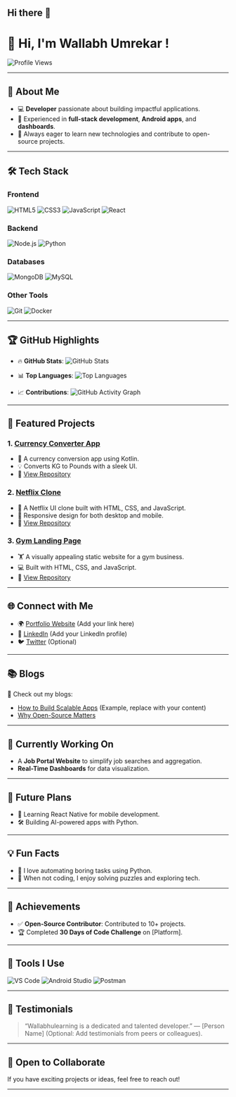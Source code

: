 ## Hi there 👋

# 👋 Hi, I'm Wallabh Umrekar !

![Profile Views](https://komarev.com/ghpvc/?username=wallabhulearning&color=blue)

---

## 🌟 About Me
- 💻 **Developer** passionate about building impactful applications.
- 🚀 Experienced in **full-stack development**, **Android apps**, and **dashboards**.
- 🎯 Always eager to learn new technologies and contribute to open-source projects.

---

## 🛠️ Tech Stack
### **Frontend**
![HTML5](https://img.shields.io/badge/HTML5-E34F26?style=for-the-badge&logo=html5&logoColor=white)
![CSS3](https://img.shields.io/badge/CSS3-1572B6?style=for-the-badge&logo=css3&logoColor=white)
![JavaScript](https://img.shields.io/badge/JavaScript-F7DF1E?style=for-the-badge&logo=javascript&logoColor=black)
![React](https://img.shields.io/badge/React-20232A?style=for-the-badge&logo=react&logoColor=61DAFB)

### **Backend**
![Node.js](https://img.shields.io/badge/Node.js-43853D?style=for-the-badge&logo=node-dot-js&logoColor=white)
![Python](https://img.shields.io/badge/Python-3776AB?style=for-the-badge&logo=python&logoColor=white)

### **Databases**
![MongoDB](https://img.shields.io/badge/MongoDB-4EA94B?style=for-the-badge&logo=mongodb&logoColor=white)
![MySQL](https://img.shields.io/badge/MySQL-4479A1?style=for-the-badge&logo=mysql&logoColor=white)

### **Other Tools**
![Git](https://img.shields.io/badge/Git-F05032?style=for-the-badge&logo=git&logoColor=white)
![Docker](https://img.shields.io/badge/Docker-2496ED?style=for-the-badge&logo=docker&logoColor=white)

---

## 🏆 GitHub Highlights
- 🔥 **GitHub Stats**:
  ![GitHub Stats](https://github-readme-stats.vercel.app/api?username=wallabhulearning&show_icons=true&theme=radical)

- 📊 **Top Languages**:
  ![Top Languages](https://github-readme-stats.vercel.app/api/top-langs/?username=wallabhulearning&layout=compact&theme=radical)

- 📈 **Contributions**:
  ![GitHub Activity Graph](https://github-readme-activity-graph.cyclic.app/graph?username=wallabhulearning&theme=radical)

---

## 💼 Featured Projects
### 1. [Currency Converter App](https://github.com/wallabhulearning/currency-converter-Android-App-Usin)
   - 📝 A currency conversion app using Kotlin.
   - 💡 Converts KG to Pounds with a sleek UI.
   - 🔗 [View Repository](https://github.com/wallabhulearning/currency-converter-Android-App-Usin)

### 2. [Netflix Clone](https://github.com/wallabhulearning/Netflix-clone)
   - 🎥 A Netflix UI clone built with HTML, CSS, and JavaScript.
   - 📱 Responsive design for both desktop and mobile.
   - 🔗 [View Repository](https://github.com/wallabhulearning/Netflix-clone)

### 3. [Gym Landing Page](https://github.com/wallabhulearning/Gym-landing-page)
   - 🏋️ A visually appealing static website for a gym business.
   - 💻 Built with HTML, CSS, and JavaScript.
   - 🔗 [View Repository](https://github.com/wallabhulearning/Gym-landing-page)

---

## 🌐 Connect with Me
- 🌍 [Portfolio Website](#) (Add your link here)
- 💼 [LinkedIn](https://www.linkedin.com/) (Add your LinkedIn profile)
- 🐦 [Twitter](https://twitter.com/) (Optional)

---

## 📚 Blogs
🔗 Check out my blogs:
- [How to Build Scalable Apps](#) (Example, replace with your content)
- [Why Open-Source Matters](#)

---

## 🔭 Currently Working On
- A **Job Portal Website** to simplify job searches and aggregation.
- **Real-Time Dashboards** for data visualization.

---

## 📅 Future Plans
- 📘 Learning React Native for mobile development.
- 🛠️ Building AI-powered apps with Python.

---

## 💡 Fun Facts
- 🐍 I love automating boring tasks using Python.
- 🧩 When not coding, I enjoy solving puzzles and exploring tech.

---

## 🎯 Achievements
- ✅ **Open-Source Contributor**: Contributed to 10+ projects.
- 🏆 Completed **30 Days of Code Challenge** on [Platform].

---

## 🔌 Tools I Use
![VS Code](https://img.shields.io/badge/VS_Code-0078D4?style=for-the-badge&logo=visual%20studio%20code&logoColor=white)
![Android Studio](https://img.shields.io/badge/Android%20Studio-3DDC84?style=for-the-badge&logo=android-studio&logoColor=white)
![Postman](https://img.shields.io/badge/Postman-FF6C37?style=for-the-badge&logo=postman&logoColor=white)

---

## 👏 Testimonials
> “Wallabhulearning is a dedicated and talented developer.” — [Person Name]
> (Optional: Add testimonials from peers or colleagues).

---

## 🤝 Open to Collaborate
If you have exciting projects or ideas, feel free to reach out!

---

<!--
**wallabhulearning/Wallabhulearning** is a ✨ _special_ ✨ repository because its `README.md` (this file) appears on your GitHub profile.

Here are some ideas to get you started:

- 🔭 I’m currently working on ...
- 🌱 I’m currently learning ...
- 👯 I’m looking to collaborate on ...
- 🤔 I’m looking for help with ...
- 💬 Ask me about ...
- 📫 How to reach me: ...
- 😄 Pronouns: ...
- ⚡ Fun fact: ...
-->
